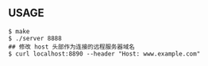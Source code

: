 ## USAGE

```shell
$ make
$ ./server 8888
## 修改 host 头部作为连接的远程服务器域名
$ curl localhost:8890 --header "Host: www.example.com"
```